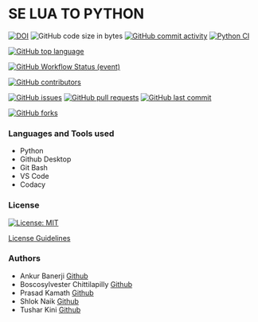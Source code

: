 # SE LUA TO PYTHON
[![DOI](https://zenodo.org/badge/531310181.svg)](https://zenodo.org/badge/latestdoi/531310181)
![GitHub code size in bytes](https://img.shields.io/github/languages/code-size/boscosylvester-john/se_hw_LuaToPython)
[![GitHub commit activity](https://img.shields.io/github/commit-activity/m/boscosylvester-john/se_hw_LuaToPython?color=g)](https://github.com/boscosylvester-john/se_hw_LuaToPython/commits/main)
[![Python CI](https://github.com/boscosylvester-john/se_hw_LuaToPython/actions/workflows/tests.yaml/badge.svg)](https://github.com/boscosylvester-john/se_hw_LuaToPython/actions/workflows/tests.yaml?event=push)


[![GitHub top language](https://img.shields.io/github/languages/top/boscosylvester-john/se_hw_LuaToPython)](https://docs.python.org/3/)

[![GitHub Workflow Status (event)](https://img.shields.io/github/workflow/status/boscosylvester-john/se_hw_LuaToPython/Tests?event=push)](https://img.shields.io/github/workflow/status/boscosylvester-john/se_hw_LuaToPython/Tests?event=push)


[![GitHub contributors](https://img.shields.io/github/contributors/boscosylvester-john/se_hw_LuaToPython)](https://github.com/boscosylvester-john/se_hw_LuaToPython/graphs/contributors)

[![GitHub issues](https://img.shields.io/github/issues/boscosylvester-john/se_hw_LuaToPython)](https://github.com/boscosylvester-john/se_hw_LuaToPython/issues)
[![GitHub pull requests](https://img.shields.io/github/issues-pr/boscosylvester-john/se_hw_LuaToPython)](https://github.com/boscosylvester-john/se_hw_LuaToPython/pulls)
[![GitHub last commit](https://img.shields.io/github/last-commit/boscosylvester-john/se_hw_LuaToPython)](https://github.com/boscosylvester-john/se_hw_LuaToPython/commits/main)

[![GitHub forks](https://img.shields.io/github/forks/boscosylvester-john/se_hw_LuaToPython?style=social)](https://github.com/boscosylvester-john/se_hw_LuaToPython/network/members)

### Languages and Tools used
* Python
* Github Desktop
* Git Bash
* VS Code
* Codacy

### License
[![License: MIT](https://img.shields.io/badge/License-MIT-yellow.svg)](https://opensource.org/licenses/MIT)


[License Guidelines](https://github.com/boscosylvester-john/se_hw_LuaToPython/blob/main/LICENSE.md)

### Authors
* Ankur Banerji [Github](https://github.com/ankurbanerji3)
* Boscosylvester Chittilapilly [Github](https://github.com/boscosylvester-john)
* Prasad Kamath [Github](https://github.com/kamathprasad9)
* Shlok Naik [Github](https://github.com/shlokio)
* Tushar Kini [Github](https://github.com/tusharkini)